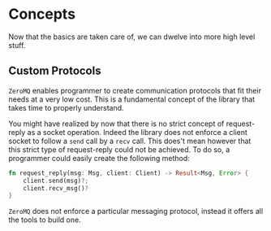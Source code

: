 # Concepts

Now that the basics are taken care of, we can dwelve into more high level stuff.

## Custom Protocols

`ZeroMQ` enables programmer to create communication protocols that fit their
needs at a very low cost. This is a fundamental concept of the library that
takes time to properly understand.

You might have realized by now that there is no strict concept of request-reply
as a socket operation. Indeed the library does not enforce a client socket
to follow a `send` call by a `recv` call. This does't mean however that this
strict type of request-reply could not be achieved. To do so, a programmer could
easily create the following method:

```rust
fn request_reply(msg: Msg, client: Client) -> Result<Msg, Error> {
    client.send(msg)?;
    client.recv_msg()?
}
```

`ZeroMQ` does not enforce a particular messaging protocol, instead
it offers all the tools to build one.
